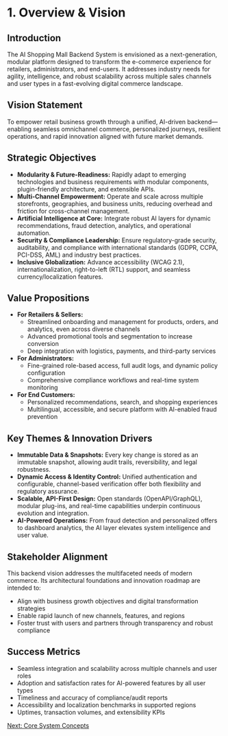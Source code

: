 # 1. Overview & Vision

## Introduction
The AI Shopping Mall Backend System is envisioned as a next-generation, modular platform designed to transform the e-commerce experience for retailers, administrators, and end-users. It addresses industry needs for agility, intelligence, and robust scalability across multiple sales channels and user types in a fast-evolving digital commerce landscape.

## Vision Statement
To empower retail business growth through a unified, AI-driven backend—enabling seamless omnichannel commerce, personalized journeys, resilient operations, and rapid innovation aligned with future market demands.

## Strategic Objectives
- **Modularity & Future-Readiness:** Rapidly adapt to emerging technologies and business requirements with modular components, plugin-friendly architecture, and extensible APIs.
- **Multi-Channel Empowerment:** Operate and scale across multiple storefronts, geographies, and business units, reducing overhead and friction for cross-channel management.
- **Artificial Intelligence at Core:** Integrate robust AI layers for dynamic recommendations, fraud detection, analytics, and operational automation.
- **Security & Compliance Leadership:** Ensure regulatory-grade security, auditability, and compliance with international standards (GDPR, CCPA, PCI-DSS, AML) and industry best practices.
- **Inclusive Globalization:** Advance accessibility (WCAG 2.1), internationalization, right-to-left (RTL) support, and seamless currency/localization features.

## Value Propositions
- **For Retailers & Sellers:**
    - Streamlined onboarding and management for products, orders, and analytics, even across diverse channels
    - Advanced promotional tools and segmentation to increase conversion
    - Deep integration with logistics, payments, and third-party services
- **For Administrators:**
    - Fine-grained role-based access, full audit logs, and dynamic policy configuration
    - Comprehensive compliance workflows and real-time system monitoring
- **For End Customers:**
    - Personalized recommendations, search, and shopping experiences
    - Multilingual, accessible, and secure platform with AI-enabled fraud prevention

## Key Themes & Innovation Drivers
- **Immutable Data & Snapshots:** Every key change is stored as an immutable snapshot, allowing audit trails, reversibility, and legal robustness.
- **Dynamic Access & Identity Control:** Unified authentication and configurable, channel-based verification offer both flexibility and regulatory assurance.
- **Scalable, API-First Design:** Open standards (OpenAPI/GraphQL), modular plug-ins, and real-time capabilities underpin continuous evolution and integration.
- **AI-Powered Operations:** From fraud detection and personalized offers to dashboard analytics, the AI layer elevates system intelligence and user value.

## Stakeholder Alignment
This backend vision addresses the multifaceted needs of modern commerce. Its architectural foundations and innovation roadmap are intended to:
- Align with business growth objectives and digital transformation strategies
- Enable rapid launch of new channels, features, and regions
- Foster trust with users and partners through transparency and robust compliance

## Success Metrics
- Seamless integration and scalability across multiple channels and user roles
- Adoption and satisfaction rates for AI-powered features by all user types
- Timeliness and accuracy of compliance/audit reports
- Accessibility and localization benchmarks in supported regions
- Uptimes, transaction volumes, and extensibility KPIs

[Next: Core System Concepts](./02_core_system_concepts.md)
